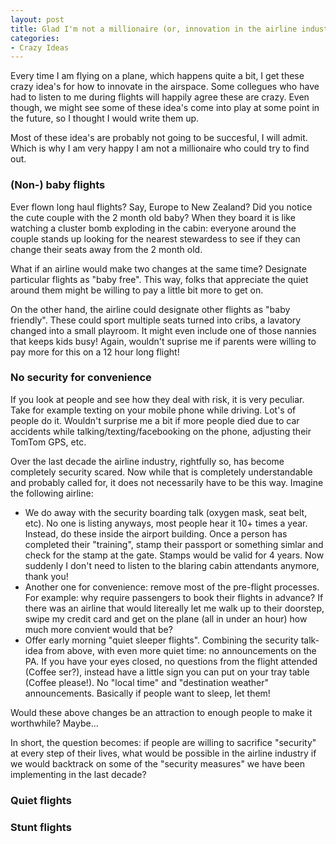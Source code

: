 ```yaml
---
layout: post
title: Glad I'm not a millionaire (or, innovation in the airline industry)
categories:
- Crazy Ideas
---
```


Every time I am flying on a plane, which happens quite a bit, I get these crazy
idea's for how to innovate in the airspace. Some collegues who have had to
listen to me during flights will happily agree these are crazy. Even though, we
might see some of these idea's come into play at some point in the future, so I
thought I would write them up. 

Most of these idea's are probably not going to be succesful, I will admit.
Which is why I am very happy I am not a millionaire who could try to find out.


### (Non-) baby flights

Ever flown long haul flights? Say, Europe to New Zealand? Did you notice the
cute couple with the 2 month old baby? When they board it is like watching a
cluster bomb exploding in the cabin: everyone around the couple stands up
looking for the nearest stewardess to see if they can change their seats away
from the 2 month old.

What if an airline would make two changes at the same time? Designate
particular flights as "baby free". This way, folks that appreciate the quiet
around them might be willing to pay a little bit more to get on.

On the other hand, the airline could designate other flights as "baby
friendly". These could sport multiple seats turned into cribs, a lavatory
changed into a small playroom. It might even include one of those nannies that
keeps kids busy! Again, wouldn't suprise me if parents were willing to pay more
for this on a 12 hour long flight!

### No security for convenience

If you look at people and see how they deal with risk, it is very peculiar.
Take for example texting on your mobile phone while driving. Lot's of people do
it. Wouldn't surprise me a bit if more people died due to car accidents while
talking/texting/facebooking on the phone, adjusting their TomTom GPS, etc.

Over the last decade the airline industry, rightfully so, has become completely
security scared. Now while that is completely understandable and probably
called for, it does not necessarily have to be this way. Imagine the following
airline:

* We do away with the security boarding talk (oxygen mask, seat belt, etc).
  No one is listing anyways, most people hear it 10+ times a year. Instead, do
  these inside the airport building. Once a person has completed their
  "training", stamp their passport or something simlar and check for the stamp
  at the gate. Stamps would be valid for 4 years. Now suddenly I don't need to
  listen to the blaring cabin attendants anymore, thank you!
* Another one for convenience: remove most of the pre-flight processes. For
  example: why require passengers to book their flights in advance? If there
  was an airline that would litereally let me walk up to their doorstep, swipe
  my credit card and get on the plane (all in under an hour) how much more
  convient would that be?
* Offer early morning "quiet sleeper flights". Combining the security talk-idea from
  above, with even more quiet time: no announcements on the PA. If you have
  your eyes closed, no questions from the flight attended (Coffee ser?),
  instead have a little sign you can put on your tray table (Coffee please!).
  No "local time" and "destination weather" announcements. Basically if people
  want to sleep, let them!

Would these above changes be an attraction to enough people to make it
worthwhile? Maybe...

In short, the question becomes: if people are willing to sacrifice "security"
at every step of their lives, what would be possible in the airline industry if
we would backtrack on some of the "security measures" we have been implementing
in the last decade?


### Quiet flights


### Stunt flights
